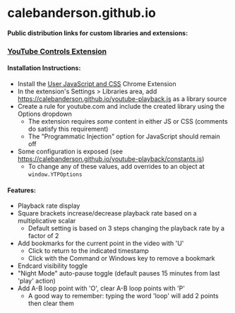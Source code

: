 # calebanderson.github.io
#### Public distribution links for custom libraries and extensions:
### [YouTube Controls Extension](https://calebanderson.github.io/youtube-playback.js)
#### Installation Instructions:
- Install the [User JavaScript and CSS](https://chrome.google.com/webstore/detail/user-javascript-and-css/nbhcbdghjpllgmfilhnhkllmkecfmpld?hl=en) Chrome Extension
- In the extension's Settings > Libraries area, add https://calebanderson.github.io/youtube-playback.js as a library source
- Create a rule for youtube.com and include the created library using the Options dropdown
  - The extension requires _some_ content in either JS or CSS (comments do satisfy this requirement)
  - The "Programmatic Injection" option for JavaScript should remain off
- Some configuration is exposed (see https://calebanderson.github.io/youtube-playback/constants.js)
  - To change any of these values, add overrides to an object at `window.YTPOptions`

#### Features:
- Playback rate display
- Square brackets increase/decrease playback rate based on a multiplicative scalar
  - Default setting is based on 3 steps changing the playback rate by a factor of 2 
- Add bookmarks for the current point in the video with 'U'
  - Click to return to the indicated timestamp
  - Click with the Command or Windows key to remove a bookmark
- Endcard visibility toggle
- "Night Mode" auto-pause toggle (default pauses 15 minutes from last 'play' action)
- Add A-B loop point with 'O', clear A-B loop points with 'P'
  - A good way to remember: typing the word 'loop' will add 2 points then clear them

